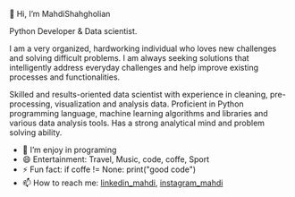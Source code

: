 <a style="text-align: center;">👋 Hi, I’m MahdiShahgholian</a>

Python Developer & Data scientist.
<p>I am a very organized, hardworking individual who loves new challenges and solving difficult problems. I am always seeking solutions that intelligently address everyday challenges and help improve existing processes and functionalities.</p>

<p>Skilled and results-oriented data scientist with experience in cleaning, pre-processing, visualization and analysis data. Proficient in Python programming language, machine learning algorithms and libraries and various data analysis tools. Has a strong analytical mind and problem solving ability.</p>

- 👀 I’m enjoy in programing
- 😄 Entertainment: Travel, Music, code, coffe, Sport
- ⚡ Fun fact: if coffe != None:
                 print("good code")
- 📫 How to reach me:
<a href="https://www.linkedin.com/in/mahdi-shahgholian-38b730286/">linkedin_mahdi</a>,
<a href="https://www.instagram.com/mahdi.shahgholian.78">instagram_mahdi</a>
<!---
MahdiShahgholian/MahdiShahgholian is a ✨ special ✨ repository because its `README.md` (this file) appears on your GitHub profile.
You can click the Preview link to take a look at your changes.
--->
